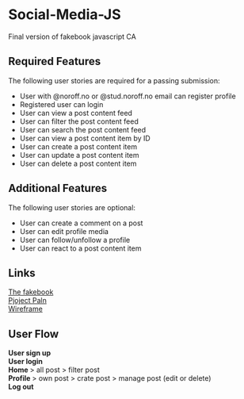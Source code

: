 # Social-Media-JS
Final version of fakebook javascript CA 

## Required Features
The following user stories are required for a passing submission:
<ul>
<li> User with @noroff.no or @stud.noroff.no email can register profile </li>
<li> Registered user can login </li>
<li> User can view a post content feed </li>
<li> User can filter the post content feed </li>
<li> User can search the post content feed </li>
<li> User can view a post content item by ID </li>
<li> User can create a post content item </li>
<li> User can update a post content item </li>
<li> User can delete a post content item </li>
</ul>

## Additional Features
The following user stories are optional:
<ul>
<li>User can create a comment on a post</li>
<li>User can edit profile media</li>
<li>User can follow/unfollow a profile</li>
<li>User can react to a post content item</li>
</ul>

## Links

<a href=''>The fakebook </a><br>
<a href=''>Pjoject Paln </a><br>
<a href=''>Wireframe </a><br>

## User Flow
<b> User sign up </b> <br>
<b> User login </b>   <br>
<b> Home </b>  > all post > filter post  <br>
<b> Profile </b>  > own post > crate post > manage post (edit or delete)  <br>
<b> Log out </b> 



